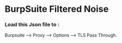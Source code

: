 # BurpSuite Filtered Noise

### Load this Json file to :

Burpsuite --> Proxy --> Options --> TLS Pass Through.
